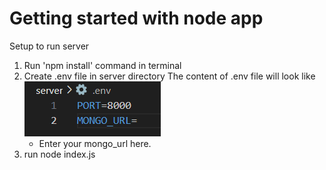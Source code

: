 # Getting started with node app
Setup to run server
1. Run 'npm install' command in terminal
2. Create .env file in server directory
    The content of .env file will look like 
    ![alt text](image.png)
    * Enter your mongo_url here. 
3. run node index.js